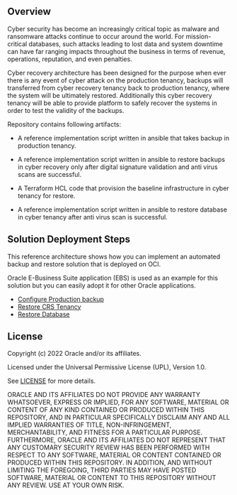 ## Overview

Cyber security has become an increasingly critical topic as malware and ransomware attacks continue to occur around the world. For mission-critical databases, such attacks leading to lost data and system downtime can have far ranging impacts throughout the business in terms of revenue, operations, reputation, and even penalties.

Cyber recovery architecture has been designed for the purpose when ever there is any event of cyber attack on the  production tenancy, backups will transferred from cyber recovery tenancy back to production tenancy, where the system will be ultimately restored. Additionally this cyber recovery tenancy will be able to provide platform to safely recover the systems in order to test the validity of the backups.





Repository contains following artifacts:

- A reference implementation script written in ansible that takes backup in production tenancy.

-  A reference implementation script written in ansible to restore backups in cyber recovery only after digital signature validation and anti virus scans are successful. 

- A Terraform HCL code that provision the baseline infrastructure in cyber tenancy for restore.

- A reference implementation script written in ansible to restore database in cyber tenancy after anti virus scan is successful.

## Solution Deployment Steps

This reference architecture shows how you can implement an automated backup and restore solution that is deployed on OCI.

Oracle E-Business Suite application (EBS) is used as an example for this solution but you can easily adopt it for other Oracle applications.



- [Configure Production backup](prodbackup.md)
- [Restore CRS Tenancy](crsrestore.md)
- [Restore Database](dbrestore.md)



## License
Copyright (c) 2022 Oracle and/or its affiliates.

Licensed under the Universal Permissive License (UPL), Version 1.0.

See [LICENSE](LICENSE) for more details.

ORACLE AND ITS AFFILIATES DO NOT PROVIDE ANY WARRANTY WHATSOEVER, EXPRESS OR IMPLIED, FOR ANY SOFTWARE, MATERIAL OR CONTENT OF ANY KIND CONTAINED OR PRODUCED WITHIN THIS REPOSITORY, AND IN PARTICULAR SPECIFICALLY DISCLAIM ANY AND ALL IMPLIED WARRANTIES OF TITLE, NON-INFRINGEMENT, MERCHANTABILITY, AND FITNESS FOR A PARTICULAR PURPOSE.  FURTHERMORE, ORACLE AND ITS AFFILIATES DO NOT REPRESENT THAT ANY CUSTOMARY SECURITY REVIEW HAS BEEN PERFORMED WITH RESPECT TO ANY SOFTWARE, MATERIAL OR CONTENT CONTAINED OR PRODUCED WITHIN THIS REPOSITORY. IN ADDITION, AND WITHOUT LIMITING THE FOREGOING, THIRD PARTIES MAY HAVE POSTED SOFTWARE, MATERIAL OR CONTENT TO THIS REPOSITORY WITHOUT ANY REVIEW. USE AT YOUR OWN RISK. 
